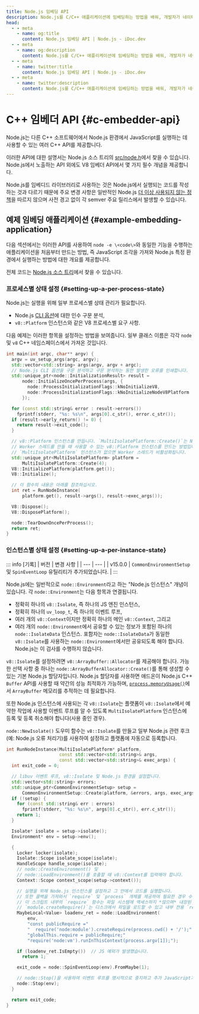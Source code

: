 ```yaml
---
title: Node.js 임베딩 API
description: Node.js를 C/C++ 애플리케이션에 임베딩하는 방법을 배워, 개발자가 네이티브 애플리케이션 내에서 Node.js의 JavaScript 런타임을 활용할 수 있게 합니다.
head:
  - - meta
    - name: og:title
      content: Node.js 임베딩 API | Node.js - iDoc.dev
  - - meta
    - name: og:description
      content: Node.js를 C/C++ 애플리케이션에 임베딩하는 방법을 배워, 개발자가 네이티브 애플리케이션 내에서 Node.js의 JavaScript 런타임을 활용할 수 있게 합니다.
  - - meta
    - name: twitter:title
      content: Node.js 임베딩 API | Node.js - iDoc.dev
  - - meta
    - name: twitter:description
      content: Node.js를 C/C++ 애플리케이션에 임베딩하는 방법을 배워, 개발자가 네이티브 애플리케이션 내에서 Node.js의 JavaScript 런타임을 활용할 수 있게 합니다.
---
```



# C++ 임베더 API {#c-embedder-api}

Node.js는 다른 C++ 소프트웨어에서 Node.js 환경에서 JavaScript를 실행하는 데 사용할 수 있는 여러 C++ API를 제공합니다.

이러한 API에 대한 설명서는 Node.js 소스 트리의 [src/node.h](https://github.com/nodejs/node/blob/HEAD/src/node.h)에서 찾을 수 있습니다. Node.js에서 노출하는 API 외에도 V8 임베더 API에서 몇 가지 필수 개념을 제공합니다.

Node.js를 임베디드 라이브러리로 사용하는 것은 Node.js에서 실행되는 코드를 작성하는 것과 다르기 때문에 주요 변경 사항은 일반적인 Node.js [더 이상 사용되지 않는 정책](/ko/nodejs/api/deprecations)을 따르지 않으며 사전 경고 없이 각 semver 주요 릴리스에서 발생할 수 있습니다.

## 예제 임베딩 애플리케이션 {#example-embedding-application}

다음 섹션에서는 이러한 API를 사용하여 `node -e \<code\>`와 동일한 기능을 수행하는 애플리케이션을 처음부터 만드는 방법, 즉 JavaScript 조각을 가져와 Node.js 특정 환경에서 실행하는 방법에 대한 개요를 제공합니다.

전체 코드는 [Node.js 소스 트리](https://github.com/nodejs/node/blob/HEAD/test/embedding/embedtest.cc)에서 찾을 수 있습니다.

### 프로세스별 상태 설정 {#setting-up-a-per-process-state}

Node.js는 실행을 위해 일부 프로세스별 상태 관리가 필요합니다.

- Node.js [CLI 옵션](/ko/nodejs/api/cli)에 대한 인수 구문 분석,
- `v8::Platform` 인스턴스와 같은 V8 프로세스별 요구 사항.

다음 예제는 이러한 항목을 설정하는 방법을 보여줍니다. 일부 클래스 이름은 각각 `node` 및 `v8` C++ 네임스페이스에서 가져온 것입니다.

```C++ [C++]
int main(int argc, char** argv) {
  argv = uv_setup_args(argc, argv);
  std::vector<std::string> args(argv, argv + argc);
  // Node.js CLI 옵션을 구문 분석하고 구문 분석하는 동안 발생한 오류를 인쇄합니다.
  std::unique_ptr<node::InitializationResult> result =
      node::InitializeOncePerProcess(args, {
        node::ProcessInitializationFlags::kNoInitializeV8,
        node::ProcessInitializationFlags::kNoInitializeNodeV8Platform
      });

  for (const std::string& error : result->errors())
    fprintf(stderr, "%s: %s\n", args[0].c_str(), error.c_str());
  if (result->early_return() != 0) {
    return result->exit_code();
  }

  // v8::Platform 인스턴스를 만듭니다. `MultiIsolatePlatform::Create()`는 Node.js가
  // Worker 스레드를 만들 때 사용할 수 있는 v8::Platform 인스턴스를 만드는 방법입니다.
  // `MultiIsolatePlatform` 인스턴스가 없으면 Worker 스레드가 비활성화됩니다.
  std::unique_ptr<MultiIsolatePlatform> platform =
      MultiIsolatePlatform::Create(4);
  V8::InitializePlatform(platform.get());
  V8::Initialize();

  // 이 함수의 내용은 아래를 참조하십시오.
  int ret = RunNodeInstance(
      platform.get(), result->args(), result->exec_args());

  V8::Dispose();
  V8::DisposePlatform();

  node::TearDownOncePerProcess();
  return ret;
}
```

### 인스턴스별 상태 설정 {#setting-up-a-per-instance-state}

::: info [기록]
| 버전 | 변경 사항 |
| --- | --- |
| v15.0.0 | `CommonEnvironmentSetup` 및 `SpinEventLoop` 유틸리티가 추가되었습니다. |
:::

Node.js에는 일반적으로 `node::Environment`라고 하는 "Node.js 인스턴스" 개념이 있습니다. 각 `node::Environment`는 다음 항목과 연결됩니다.

- 정확히 하나의 `v8::Isolate`, 즉 하나의 JS 엔진 인스턴스,
- 정확히 하나의 `uv_loop_t`, 즉 하나의 이벤트 루프,
- 여러 개의 `v8::Context`이지만 정확히 하나의 메인 `v8::Context`, 그리고
- 여러 개의 `node::Environment`에서 공유할 수 있는 정보가 포함된 하나의 `node::IsolateData` 인스턴스. 포함자는 `node::IsolateData`가 동일한 `v8::Isolate`를 사용하는 `node::Environment`에서만 공유되도록 해야 합니다. Node.js는 이 검사를 수행하지 않습니다.

`v8::Isolate`를 설정하려면 `v8::ArrayBuffer::Allocator`를 제공해야 합니다. 가능한 선택 사항 중 하나는 `node::ArrayBufferAllocator::Create()`를 통해 생성할 수 있는 기본 Node.js 할당자입니다. Node.js 할당자를 사용하면 애드온이 Node.js C++ `Buffer` API를 사용할 때 약간의 성능 최적화가 가능하며, [`process.memoryUsage()`](/ko/nodejs/api/process#processmemoryusage)에서 `ArrayBuffer` 메모리를 추적하는 데 필요합니다.

또한 Node.js 인스턴스에 사용되는 각 `v8::Isolate`는 플랫폼이 `v8::Isolate`에서 예약한 작업에 사용할 이벤트 루프를 알 수 있도록 `MultiIsolatePlatform` 인스턴스에 등록 및 등록 취소해야 합니다(사용 중인 경우).

`node::NewIsolate()` 도우미 함수는 `v8::Isolate`를 만들고 일부 Node.js 관련 후크(예: Node.js 오류 처리기)를 사용하여 설정하고 플랫폼에 자동으로 등록합니다.

```C++ [C++]
int RunNodeInstance(MultiIsolatePlatform* platform,
                    const std::vector<std::string>& args,
                    const std::vector<std::string>& exec_args) {
  int exit_code = 0;

  // libuv 이벤트 루프, v8::Isolate 및 Node.js 환경을 설정합니다.
  std::vector<std::string> errors;
  std::unique_ptr<CommonEnvironmentSetup> setup =
      CommonEnvironmentSetup::Create(platform, &errors, args, exec_args);
  if (!setup) {
    for (const std::string& err : errors)
      fprintf(stderr, "%s: %s\n", args[0].c_str(), err.c_str());
    return 1;
  }

  Isolate* isolate = setup->isolate();
  Environment* env = setup->env();

  {
    Locker locker(isolate);
    Isolate::Scope isolate_scope(isolate);
    HandleScope handle_scope(isolate);
    // node::CreateEnvironment() 및
    // node::LoadEnvironment()를 호출할 때 v8::Context를 입력해야 합니다.
    Context::Scope context_scope(setup->context());

    // 실행을 위해 Node.js 인스턴스를 설정하고 그 안에서 코드를 실행합니다.
    // 또한 콜백을 가져와서 `require` 및 `process` 개체를 제공하여 필요한 경우 수동으로 컴파일하고 스크립트를 실행할 수 있는 변형도 있습니다.
    // 이 스크립트 내부의 `require` 함수는 파일 시스템에 액세스하지 *않으며* 내장된 Node.js 모듈만 로드할 수 있습니다.
    // `module.createRequire()`는 디스크에서 파일을 로드할 수 있고 내부 전용 `require` 함수 대신 표준 CommonJS 파일 로더를 사용하는 파일을 만들기 위해 사용됩니다.
    MaybeLocal<Value> loadenv_ret = node::LoadEnvironment(
        env,
        "const publicRequire ="
        "  require('node:module').createRequire(process.cwd() + '/');"
        "globalThis.require = publicRequire;"
        "require('node:vm').runInThisContext(process.argv[1]);");

    if (loadenv_ret.IsEmpty())  // JS 예외가 발생했습니다.
      return 1;

    exit_code = node::SpinEventLoop(env).FromMaybe(1);

    // node::Stop()을 사용하여 이벤트 루프를 명시적으로 중지하고 추가 JavaScript가 실행되지 않도록 할 수 있습니다. 모든 스레드에서 호출할 수 있으며 다른 스레드에서 호출된 경우 worker.terminate()처럼 작동합니다.
    node::Stop(env);
  }

  return exit_code;
}
```
